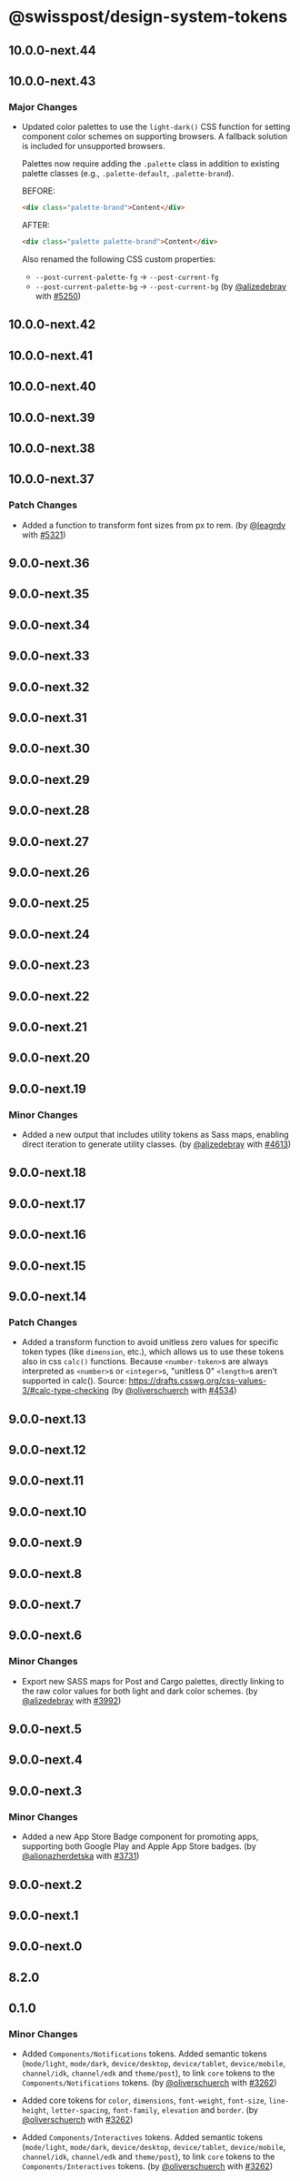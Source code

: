 # @swisspost/design-system-tokens

## 10.0.0-next.44

## 10.0.0-next.43

### Major Changes

- Updated color palettes to use the `light-dark()` CSS function for setting component color schemes on supporting browsers. A fallback solution is included for unsupported browsers.

  Palettes now require adding the `.palette` class in addition to existing palette classes (e.g., `.palette-default`, `.palette-brand`).

  BEFORE:

  ```html
  <div class="palette-brand">Content</div>
  ```

  AFTER:

  ```html
  <div class="palette palette-brand">Content</div>
  ```

  Also renamed the following CSS custom properties:

  - `--post-current-palette-fg` → `--post-current-fg`
  - `--post-current-palette-bg` → `--post-current-bg` (by [@alizedebray](https://github.com/alizedebray) with [#5250](https://github.com/swisspost/design-system/pull/5250))

## 10.0.0-next.42

## 10.0.0-next.41

## 10.0.0-next.40

## 10.0.0-next.39

## 10.0.0-next.38

## 10.0.0-next.37

### Patch Changes

- Added a function to transform font sizes from px to rem. (by [@leagrdv](https://github.com/leagrdv) with [#5321](https://github.com/swisspost/design-system/pull/5321))

## 9.0.0-next.36

## 9.0.0-next.35

## 9.0.0-next.34

## 9.0.0-next.33

## 9.0.0-next.32

## 9.0.0-next.31

## 9.0.0-next.30

## 9.0.0-next.29

## 9.0.0-next.28

## 9.0.0-next.27

## 9.0.0-next.26

## 9.0.0-next.25

## 9.0.0-next.24

## 9.0.0-next.23

## 9.0.0-next.22

## 9.0.0-next.21

## 9.0.0-next.20

## 9.0.0-next.19

### Minor Changes

- Added a new output that includes utility tokens as Sass maps, enabling direct iteration to generate utility classes. (by [@alizedebray](https://github.com/alizedebray) with [#4613](https://github.com/swisspost/design-system/pull/4613))

## 9.0.0-next.18

## 9.0.0-next.17

## 9.0.0-next.16

## 9.0.0-next.15

## 9.0.0-next.14

### Patch Changes

- Added a transform function to avoid unitless zero values for specific token types (like `dimension`, etc.), which allows us to use these tokens also in css `calc()` functions. Because `<number-token>`s are always interpreted as `<number>`s or `<integer>`s, "unitless 0" `<length>`s aren’t supported in calc().
  Source: https://drafts.csswg.org/css-values-3/#calc-type-checking (by [@oliverschuerch](https://github.com/oliverschuerch) with [#4534](https://github.com/swisspost/design-system/pull/4534))

## 9.0.0-next.13

## 9.0.0-next.12

## 9.0.0-next.11

## 9.0.0-next.10

## 9.0.0-next.9

## 9.0.0-next.8

## 9.0.0-next.7

## 9.0.0-next.6

### Minor Changes

- Export new SASS maps for Post and Cargo palettes, directly linking to the raw color values for both light and dark color schemes. (by [@alizedebray](https://github.com/alizedebray) with [#3992](https://github.com/swisspost/design-system/pull/3992))

## 9.0.0-next.5

## 9.0.0-next.4

## 9.0.0-next.3

### Minor Changes

- Added a new App Store Badge component for promoting apps, supporting both Google Play and Apple App Store badges. (by [@alionazherdetska](https://github.com/alionazherdetska) with [#3731](https://github.com/swisspost/design-system/pull/3731))

## 9.0.0-next.2

## 9.0.0-next.1

## 9.0.0-next.0

## 8.2.0

## 0.1.0

### Minor Changes

- Added `Components/Notifications` tokens. Added semantic tokens (`mode/light`, `mode/dark`, `device/desktop`, `device/tablet`, `device/mobile`, `channel/idk`, `channel/edk` and `theme/post`), to link `core` tokens to the `Components/Notifications` tokens. (by [@oliverschuerch](https://github.com/oliverschuerch) with [#3262](https://github.com/swisspost/design-system/pull/3262))

- Added core tokens for `color`, `dimensions`, `font-weight`, `font-size`, `line-height`, `letter-spacing`, `font-family`, `elevation` and `border`. (by [@oliverschuerch](https://github.com/oliverschuerch) with [#3262](https://github.com/swisspost/design-system/pull/3262))

- Added `Components/Interactives` tokens. Added semantic tokens (`mode/light`, `mode/dark`, `device/desktop`, `device/tablet`, `device/mobile`, `channel/idk`, `channel/edk` and `theme/post`), to link `core` tokens to the `Components/Interactives` tokens. (by [@oliverschuerch](https://github.com/oliverschuerch) with [#3262](https://github.com/swisspost/design-system/pull/3262))
